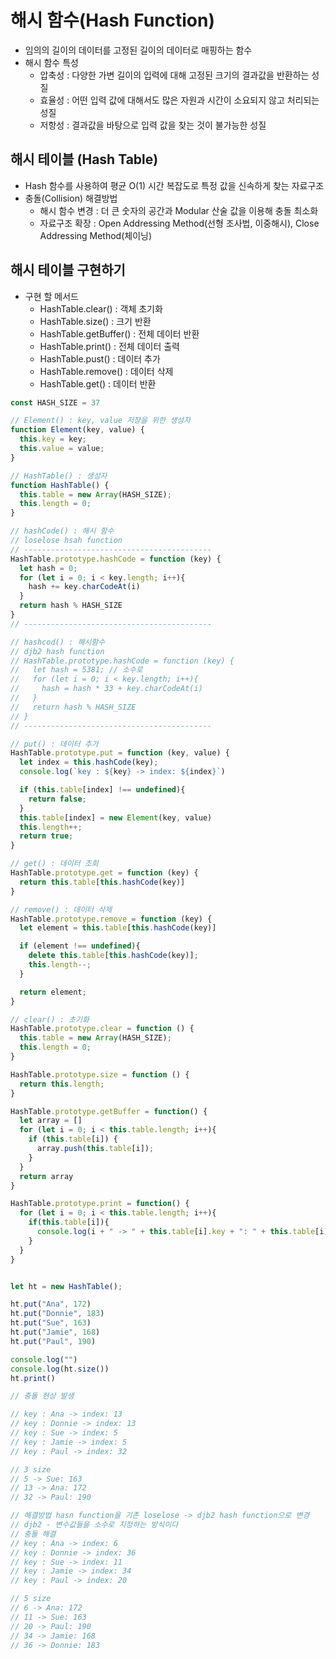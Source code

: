 # 해시 함수(Hash Function)
- 임의의 길이의 데이터를 고정된 길이의 데이터로 매핑하는 함수
- 해시 함수 특성
  - 압축성 : 다양한 가변 길이의 입력에 대해 고정된 크기의 결과값을 반환하는 성질
  - 효율성 : 어떤 입력 값에 대해서도 많은 자원과 시간이 소요되지 않고 처리되는 성질
  - 저항성 : 결과값을 바탕으로 입력 값을 찾는 것이 불가능한 성질

## 해시 테이블 (Hash Table)
- Hash 함수를 사용하여 평균 O(1) 시간 복잡도로 특정 값을 신속하게 찾는 자료구조
- 충돌(Collision) 해결방법
  - 해시 함수 변경 : 더 큰 숫자의 공간과 Modular 산술 값을 이용해 충돌 최소화
  - 자료구조 확장 : Open Addressing Method(선형 조사법, 이중해시), Close Addressing Method(체이닝)

## 해시 테이블 구현하기
- 구현 할 메서드
  - HashTable.clear() : 객체 초기화
  - HashTable.size() : 크기 반환
  - HashTable.getBuffer() : 전체 데이터 반환
  - HashTable.print() : 전체 데이터 출력
  - HashTable.pust() : 데이터 추가
  - HashTable.remove() : 데이터 삭제
  - HashTable.get() : 데이터 반환


```javascript
const HASH_SIZE = 37

// Element() : key, value 저장을 위한 생성자
function Element(key, value) {
  this.key = key;
  this.value = value;  
}

// HashTable() : 생성자
function HashTable() {
  this.table = new Array(HASH_SIZE);
  this.length = 0;
}

// hashCode() : 해시 함수
// loselose hsah function
// ------------------------------------------
HashTable.prototype.hashCode = function (key) {
  let hash = 0;
  for (let i = 0; i < key.length; i++){
    hash += key.charCodeAt(i)
  }
  return hash % HASH_SIZE
}
// ------------------------------------------

// hashcod() : 해시함수
// djb2 hash function
// HashTable.prototype.hashCode = function (key) {
//   let hash = 5381; // 소수로
//   for (let i = 0; i < key.length; i++){
//     hash = hash * 33 + key.charCodeAt(i)
//   }
//   return hash % HASH_SIZE
// }
// ------------------------------------------

// put() : 데이터 추가
HashTable.prototype.put = function (key, value) {
  let index = this.hashCode(key);
  console.log(`key : ${key} -> index: ${index}`)

  if (this.table[index] !== undefined){
    return false;
  }
  this.table[index] = new Element(key, value)
  this.length++;
  return true;
}

// get() : 데이터 조회
HashTable.prototype.get = function (key) {
  return this.table[this.hashCode(key)]
}

// remove() : 데이터 삭제
HashTable.prototype.remove = function (key) {
  let element = this.table[this.hashCode(key)]

  if (element !== undefined){
    delete this.table[this.hashCode(key)];
    this.length--;
  }

  return element;
}

// clear() : 초기화
HashTable.prototype.clear = function () {
  this.table = new Array(HASH_SIZE);
  this.length = 0;
}

HashTable.prototype.size = function () {
  return this.length;
}

HashTable.prototype.getBuffer = function() {
  let array = []
  for (let i = 0; i < this.table.length; i++){
    if (this.table[i]) {
      array.push(this.table[i]);
    }
  }
  return array
}

HashTable.prototype.print = function() {
  for (let i = 0; i < this.table.length; i++){
    if(this.table[i]){
      console.log(i + " -> " + this.table[i].key + ": " + this.table[i].value)
    }
  }  
}


let ht = new HashTable();

ht.put("Ana", 172)
ht.put("Donnie", 183)
ht.put("Sue", 163)
ht.put("Jamie", 168)
ht.put("Paul", 190)

console.log("")
console.log(ht.size())
ht.print()

// 충돌 현상 발생

// key : Ana -> index: 13
// key : Donnie -> index: 13
// key : Sue -> index: 5
// key : Jamie -> index: 5
// key : Paul -> index: 32

// 3 size
// 5 -> Sue: 163
// 13 -> Ana: 172
// 32 -> Paul: 190

// 해결방법 hasn function을 기존 loselose -> djb2 hash function으로 변경
// djb2 - 변수값들을 소수로 지정하는 방식이다
// 충돌 해결
// key : Ana -> index: 6
// key : Donnie -> index: 36
// key : Sue -> index: 11
// key : Jamie -> index: 34
// key : Paul -> index: 20

// 5 size
// 6 -> Ana: 172
// 11 -> Sue: 163
// 20 -> Paul: 190
// 34 -> Jamie: 168
// 36 -> Donnie: 183
```